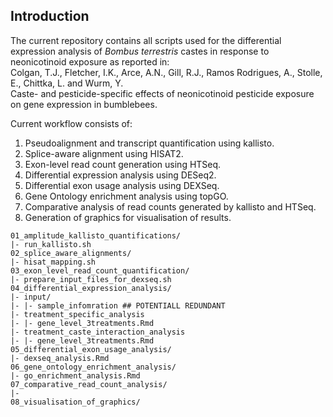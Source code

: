 ## Introduction

The current repository contains all scripts used for the differential expression analysis of _Bombus terrestris_ castes in response to neonicotinoid exposure as reported in:  
Colgan, T.J., Fletcher, I.K., Arce, A.N., Gill, R.J., Ramos Rodrigues, A., Stolle, E., Chittka, L. and Wurm, Y.  
Caste- and pesticide-specific effects of neonicotinoid pesticide exposure on gene expression in bumblebees.   

Current workflow consists of:  
1. Pseudoalignment and transcript quantification using kallisto.   
2. Splice-aware alignment using HISAT2.  
3. Exon-level read count generation using HTSeq.  
4. Differential expression analysis using DESeq2.  
5. Differential exon usage analysis using DEXSeq.   
6. Gene Ontology enrichment analysis using topGO. 
7. Comparative analysis of read counts generated by kallisto and HTSeq.  
8. Generation of graphics for visualisation of results.  

```
01_amplitude_kallisto_quantifications/
|- run_kallisto.sh
02_splice_aware_alignments/
|- hisat_mapping.sh
03_exon_level_read_count_quantification/
|- prepare_input_files_for_dexseq.sh
04_differential_expression_analysis/
|- input/
|- |- sample_infomration ## POTENTIALL REDUNDANT
|- treatment_specific_analysis
|- |- gene_level_3treatments.Rmd
|- treatment_caste_interaction_analysis
|- |- gene_level_3treatments.Rmd
05_differential_exon_usage_analysis/
|- dexseq_analysis.Rmd
06_gene_ontology_enrichment_analysis/
|- go_enrichment_analysis.Rmd
07_comparative_read_count_analysis/
|- 
08_visualisation_of_graphics/

```
